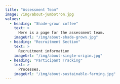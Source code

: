 ```yaml
---
title: "Assessment Team"
image: /img/about-jumbotron.jpg
values:
  - heading: "Shade-grown coffee"
    text: >
      Here is a page for the assessment team. 
    imageUrl: "/img/about-shade-grown.jpg"
  - heading: "Recruitment Section"
    text: >
      Recruitment information
    imageUrl: "/img/about-single-origin.jpg"
  - heading: "Participant Tracking"
    text: >
      Processes.
    imageUrl: "/img/about-sustainable-farming.jpg"
---
```

